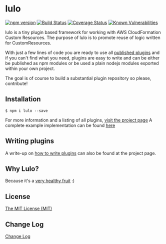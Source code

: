 # lulo

[![npm version](https://badge.fury.io/js/lulo.svg)](https://badge.fury.io/js/lulo)
[![Build Status](https://travis-ci.org/carlnordenfelt/lulo.svg?branch=master)](https://travis-ci.org/carlnordenfelt/lulo)
[![Coverage Status](https://coveralls.io/repos/github/carlnordenfelt/lulo/badge.svg?branch=master)](https://coveralls.io/github/carlnordenfelt/lulo?branch=master)
[![Known Vulnerabilities](https://snyk.io/test/github/carlnordenfelt/lulo/badge.svg?targetFile=package.json)](https://snyk.io/test/github/carlnordenfelt/lulo?targetFile=package.json)

lulo is a tiny plugin based framework for working with AWS CloudFormation Custom Resources.
The purpose of lulo is to promote reuse of logic written for CustomResources.

With just a few lines of code you are ready to use all [published plugins](https://carlnordenfelt.github.io/lulo/plugins.html)
and if you can't find what you need,
plugins are easy to write and can be either be published as npm modules
or be used a plain nodejs modules exported within your own project.

The goal is of course to build a substantial plugin repository so please, contribute!

## Installation
```
$ npm i lulo --save
```
For more information and a listing of all plugins, [visit the project page](https://carlnordenfelt.github.io/lulo)
A complete example implementation can be found [here](https://github.com/carlnordenfelt/lulo/tree/master/example)

## Writing plugins
A write-up on [how to write plugins](https://carlnordenfelt.github.io/lulo/writing-plugins.html) can also be found at the project page.

## Why Lulo?
Because it's a [very healthy fruit](https://en.wikipedia.org/wiki/Solanum_quitoense) :)

## License
[The MIT License (MIT)](/LICENSE)

## Change Log
[Change Log](/CHANGELOG.md)
